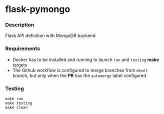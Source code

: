 # flask-pymongo

### Description
Flask API definition with MongoDB backend

### Requirements
- Docker has to be installed and running to launch ```run``` and ```testing``` **make** targets
- The Github workflow is configured to merge branches from ```devel``` branch, but only when the **PR** has the ```automerge``` label configured
### Testing
```
make run
make testing
make clean
```
